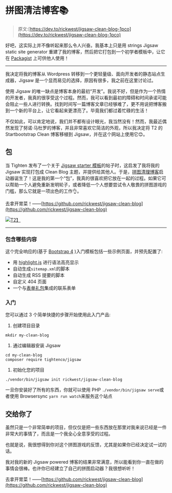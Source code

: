 # 拼图清洁博客📚

> 原文:[https://dev.to/rickwest/jigsaw-clean-blog-1pco](https://dev.to/rickwest/jigsaw-clean-blog-1pco)

好吧，这实际上并不像听起来那么令人兴奋。我基本上只是用 strings Jigsaw static site generator 重建了我的博客，然后把它打包到一个初学者模板中，让它在 [Packagist](https://packagist.org/packages/rickwest/jigsaw-clean-blog) 上可供他人使用！

* * *

我决定将我的博客从 Wordpress 转移到一个更轻量级、面向开发者的静态站点生成器，Jigsaw 是一个显而易见的选择，原因有很多，我之前在这里讨论过。

使用 Jigsaw 的唯一缺点是博客本身的最初“开发”。我说不好，但是作为一个热情的开发者，我真的很享受这个过程。然而，我可以看到最初的障碍和时间承诺可能会阻止一些人进行转换。找到时间写一篇博客文章已经够难了，更不用说把博客搬到一个新的平台上，让它看起来更漂亮了。毕竟我们都过着忙碌的生活！

不仅如此，可以肯定地说，我们并不都有设计眼光，我当然没有！然而，我最近偶然发现了努诺·马杜罗的博客，并且非常喜欢它简洁的外观，所以我决定将 T2 的 Startbootstrap Clean 博客移植到 Jigsaw，并在这个网站上使用它😊。

## [](#the-package)包

当 Tighten 发布了一个关于 [Jigsaw starter 模板](https://tighten.co/blog/jigsaw-starter-templates)的帖子时，这启发了我将我的 Jigsaw 实现打包成 Clean Blog 主题，并提供给其他人。于是，[拼图清理博客](https://github.com/rickwest/jigsaw-clean-blog)启动器诞生了！这是我的第一个“包”，我真的很喜欢把它放在一起的过程。如果它可以帮助一个人避免重新发明轮子，或者降低一个人想要尝试令人敬畏的拼图游戏的门槛，那么它就是一项出色的工作👌。

去拿开胃菜！——[https://github.com/rickwest/jigsaw-clean-blog](https://github.com/rickwest/jigsaw-clean-blog)

[![](../Images/beafaf1107d57377131c3f96c145d8f6.png)T2】](https://res.cloudinary.com/practicaldev/image/fetch/s--BuaGXpWV--/c_limit%2Cf_auto%2Cfl_progressive%2Cq_auto%2Cw_880/https://raw.githubusercontent.com/rickwest/jigsaw-clean-blog/master/screenshot.png)

* * *

### [](#whats-included)包含哪些内容

这个完全响应的(基于 [Bootstrap 4](https://getbootstrap.com/) )入门模板包括一些示例页面，并预先配置了:

*   用 [highlight.js](https://highlightjs.org/) 进行语法高亮显示
*   自动生成`sitemap.xml`的脚本
*   自动生成 RSS 提要的脚本
*   自定义 404 页面
*   一个与[表单礼包](https://formspree.io/)集成的联系表单

### [](#getting-started)入门

您可以通过 3 个简单快捷的步骤开始使用此入门产品:

1.  创建项目目录

```
mkdir my-clean-blog 
```

1.  通过编辑器安装 Jigsaw

```
cd my-clean-blog
composer require tightenco/jigsaw 
```

1.  初始化您的项目

```
./vendor/bin/jigsaw init rickwest/jigsaw-clean-blog 
```

一旦你安装好了所有的东西，你就可以使用 PHP `./vendor/bin/jigsaw serve`或者使用 Browsersync `yarn run watch`来服务这个站点

## [](#over-to-you)交给你了

虽然只是一个非常简单的项目，但仅仅是把一些东西放在那里对我来说已经是一件非常大的事情了，而且是一个我全心全意享受的过程。

也就是说，我很想得到你对这个拼图游戏的反馈，尤其是如果你已经决定试一试的话。

我对我的新的 Jigsaw powered 博客的结果非常满意，所以能看到你一直在做的事情会很棒。也许你已经建立了自己的拼图启动器？我很想听听！

去拿开胃菜！——[https://github.com/rickwest/jigsaw-clean-blog](https://github.com/rickwest/jigsaw-clean-blog)